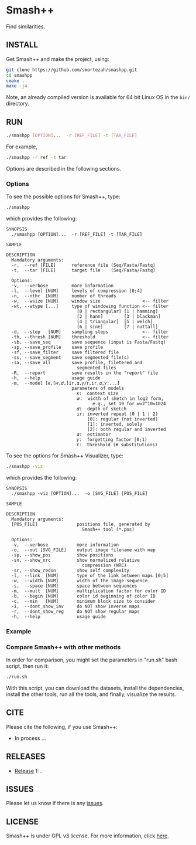 # Smash++

Find similarities.


## INSTALL
Get Smash++ and make the project, using:
```bash
git clone https://github.com/smortezah/smashpp.git
cd smashpp
cmake .
make -j4
```
Note, an already compiled version is available for 64 bit Linux OS in
the `bin/` directory.


## RUN
```bash
./smashpp [OPTION]...  -r [REF_FILE] -t [TAR_FILE]
```
For example,
```bash
./smashpp -r ref -t tar
```
Options are described in the following sections.


### Options
To see the possible options for Smash++, type:
```bash
./smashpp
```
which provides the following:
```
SYNOPSIS                                                                
  ./smashpp [OPTION]...  -r [REF_FILE] -t [TAR_FILE]                    
                                                                        
SAMPLE                                                                  
                                                                        
DESCRIPTION                                                             
  Mandatory arguments:                                                  
  -r,  --ref [FILE]      reference file (Seq/Fasta/Fastq)               
  -t,  --tar [FILE]      target file    (Seq/Fasta/Fastq)               
                                                                        
  Options:                                                              
  -v,  --verbose         more information                               
  -l,  --level [NUM]     levels of compression [0;4]                    
  -n,  --nthr  [NUM]     number of threads                              
  -w,  --wsize [NUM]     window size                <-- filter          
  -wt, --wtype [...]     type of windowing function <-- filter          
                           [0 | rectangular] [1 | hamming]              
                           [2 | hann]        [3 | blackman]             
                           [4 | triangular]  [5 | welch]                
                           [6 | sine]        [7 | nuttall]              
  -d,  --step   [NUM]    sampling steps             <-- filter          
  -th, --thresh [NUM]    threshold                  <-- filter          
  -sb, --save_seq        save sequence (input is Fasta/Fastq)           
  -sp, --save_profile    save profile                                   
  -sf, --save_filter     save filtered file                             
  -ss, --save_segment    save segmented file(s)                         
  -sa, --save_all        save profile, filetered and                    
                           segmented files                              
  -R,  --report          save results in the "report" file            
  -h,  --help            usage guide                                    
  -m,  --model [𝜅,[𝑤,𝑑,]ir,𝛼,𝛾/𝜏,ir,𝛼,𝛾:...]
                         parameters of models                           
                           𝜅:  context size                    
                           𝑤:  width of sketch in log2 form,   
                                 e.g., set 10 for w=2^10=1024           
                           𝑑:  depth of sketch                 
                           ir: inverted repeat (0 | 1 | 2)              
                               [0]: regular (not inverted)              
                               [1]: inverted, solely                    
                               [2]: both regular and inverted           
                           𝛼:  estimator                       
                           𝛾:  forgetting factor [0;1)         
                           𝜏:  threshold (# substitutions)
```

To see the options for Smash++ Visualizer, type:
```bash
./smashpp -viz
```
which provides the following:
```
SYNOPSIS                                                                
  ./smashpp -viz [OPTION]...  -o [SVG_FILE] [POS_FILE]                  
                                                                        
SAMPLE                                                                  
                                                                        
DESCRIPTION                                                             
  Mandatory arguments:                                                  
  [POS_FILE]               positions file, generated by                 
                             Smash++ tool (*.pos)                    
                                                                        
  Options:                                                              
  -v,  --verbose           more information                             
  -o,  --out [SVG_FILE]    output image filename with map               
  -sp, --show_pos          show positions                               
  -sn, --show_nrc          show normalized relative                     
                             compression (NRC)                          
  -sr, --show_redun        show self complexity                         
  -l,  --link  [NUM]       type of the link between maps [0;5]          
  -w,  --width [NUM]       width of the image sequence                  
  -s,  --space [NUM]       space between sequences                      
  -m,  --mult  [NUM]       multiplication factor for color ID           
  -b,  --begin [NUM]       color id beginning of color ID               
  -c,  --min   [NUM]       minimum block size to consider               
  -i,  --dont_show_inv     do NOT show inverse maps                     
  -r,  --dont_show_reg     do NOT show regular maps                     
  -h,  --help              usage guide
```

### Example


### Compare Smash++ with other methods
In order for comparison, you might set the parameters in 
"run.sh" bash script, then run it:
```bash
./run.sh
```
With this script, you can download the datasets, install the dependencies, 
install the other tools, run all the tools, and finally, visualize the results.


## CITE
Please cite the following, if you use Smash++:
* In process ...


## RELEASES
* [Release](https://github.com/smortezah/smashpp/releases) 1: .


## ISSUES
Please let us know if there is any 
[issues](https://github.com/smortezah/smashpp/issues).


## LICENSE
Smash++ is under GPL v3 license. For more information, click 
[here](http://www.gnu.org/licenses/gpl-3.0.html).